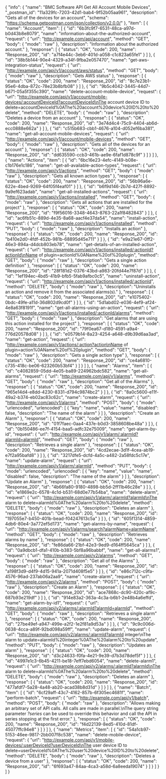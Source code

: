 {
  "info": {
    "name": "BMC Software API Get All Account Mobile Devices",
    "_postman_id": "11a329fc-7203-42d1-bab4-9f52b05aa961",
    "description": "Gets all of the devices for an account",
    "schema": "https://schema.getpostman.com/json/collection/v2.0.0/"
  },
  "item": [
    {
      "name": "Account",
      "item": [
        {
          "id": "6b3fc9f7-6531-48ca-a97d-b0d43b8e8079",
          "name": "information-about-the-authorized-account",
          "request": {
            "url": "http://example.com/api/account",
            "method": "GET",
            "body": {
              "mode": "raw"
            },
            "description": "Information about the authorized account."
          },
          "response": [
            {
              "status": "OK",
              "code": 200,
              "name": "Response_200",
              "id": "a7f4e44c-3eb6-401d-a058-c1c823a65fe1"
            }
          ]
        },
        {
          "id": "38b5b144-90e4-4329-a34f-9fba2e057470",
          "name": "get-aws-integration-status",
          "request": {
            "url": "http://example.com/api/v1/account/aws/status",
            "method": "GET",
            "body": {
              "mode": "raw"
            },
            "description": "Gets AWS status"
          },
          "response": [
            {
              "status": "OK",
              "code": 200,
              "name": "Response_200",
              "id": "8c7e23b1-95e6-4dba-872c-78e23b8bfb08"
            }
          ]
        },
        {
          "id": "9b5c4042-3445-44d7-b671-05a5f355c390",
          "name": "delete-account-mobile-device",
          "request": {
            "url": "http://example.com/api/v1/account/mobile-devices/:accountDeviceId?accountDeviceId\nThe account device ID to delete=accountDeviceId%0AThe%20account%20device%20ID%20to%20delete",
            "method": "DELETE",
            "body": {
              "mode": "raw"
            },
            "description": "Deletes a device from an account"
          },
          "response": [
            {
              "status": "OK",
              "code": 200,
              "name": "Response_200",
              "id": "3e74d4c4-75c9-4404-ab6d-ecc0888e662a"
            }
          ]
        },
        {
          "id": "c515b683-cbb1-4676-a104-d052ef6ba381",
          "name": "get-all-account-mobile-devices",
          "request": {
            "url": "http://example.com/api/v1/account/mobile-devices",
            "method": "GET",
            "body": {
              "mode": "raw"
            },
            "description": "Gets all of the devices for an account"
          },
          "response": [
            {
              "status": "OK",
              "code": 200,
              "name": "Response_200",
              "id": "dd635590-ccb3-461b-ae9e-6faf1d878c9f"
            }
          ]
        }
      ]
    },
    {
      "name": "Actions",
      "item": [
        {
          "id": "6bc16e23-4efc-4149-b08e-c1b176e1c186",
          "name": "get-all-available-action-types",
          "request": {
            "url": "http://example.com/api/v1/actions",
            "method": "GET",
            "body": {
              "mode": "raw"
            },
            "description": "Gets all known action types"
          },
          "response": [
            {
              "status": "OK",
              "code": 200,
              "name": "Response_200",
              "id": "56b96a6e-622e-4bed-9269-64f05f4eaf01"
            }
          ]
        },
        {
          "id": "b6f9d146-2b7d-427f-8892-9a9ef623adab",
          "name": "get-all-installed-actions",
          "request": {
            "url": "http://example.com/api/v1/actions/installed",
            "method": "GET",
            "body": {
              "mode": "raw"
            },
            "description": "Gets all actions that are installed for the project"
          },
          "response": [
            {
              "status": "OK",
              "code": 200,
              "name": "Response_200",
              "id": "f9f56016-3348-4643-8763-22a1f8482843"
            }
          ]
        },
        {
          "id": "ac6fb51c-889d-4e35-8a68-aacf4e37da54",
          "name": "install-action",
          "request": {
            "url": "http://example.com/api/v1/actions/installed",
            "method": "PUT",
            "body": {
              "mode": "raw"
            },
            "description": "Installs an action"
          },
          "response": [
            {
              "status": "OK",
              "code": 200,
              "name": "Response_200",
              "id": "b410e2d0-4fdf-452b-981b-68895d45e711"
            }
          ]
        },
        {
          "id": "e9a21e67-0ff2-46e3-894a-d4dcb803eb78",
          "name": "get-details-of-an-installed-action",
          "request": {
            "url": "http://example.com/api/v1/actions/installed/:actionId?actionId\nName of plugin=actionId%0AName%20of%20plugin",
            "method": "GET",
            "body": {
              "mode": "raw"
            },
            "description": "Gets a single action definition"
          },
          "response": [
            {
              "status": "OK",
              "code": 200,
              "name": "Response_200",
              "id": "28f181d2-0376-43bd-a983-20fd44e7f87d"
            }
          ]
        },
        {
          "id": "1ef194ec-4bd5-41b9-bfb5-5fab9afbc0c5",
          "name": "uninstall-action",
          "request": {
            "url": "http://example.com/api/v1/actions/installed/:actionId",
            "method": "DELETE",
            "body": {
              "mode": "raw"
            },
            "description": "Uninstalls an action and remove it from the associated alarms(s)."
          },
          "response": [
            {
              "status": "OK",
              "code": 200,
              "name": "Response_200",
              "id": "e1075402-0bdc-49fe-a11d-36d802d9cd0f"
            }
          ]
        },
        {
          "id": "5d1abd02-e036-4ef9-af24-4e8a63f8191f",
          "name": "get-all-alarms-using-an-action",
          "request": {
            "url": "http://example.com/api/v1/actions/installed/:actionId/alarms",
            "method": "GET",
            "body": {
              "mode": "raw"
            },
            "description": "Get alarms that are using this action installed for the project"
          },
          "response": [
            {
              "status": "OK",
              "code": 200,
              "name": "Response_200",
              "id": "79f0ea67-d180-4591-a9a4-776d20578d08"
            }
          ]
        },
        {
          "id": "e0579b14-8a23-4254-a648-d9b39d6aa3ad",
          "name": "get-action",
          "request": {
            "url": "http://example.com/api/v1/actions/:action?action\nName of plugin=action%0AName%20of%20plugin",
            "method": "GET",
            "body": {
              "mode": "raw"
            },
            "description": "Gets a single action type"
          },
          "response": [
            {
              "status": "OK",
              "code": 200,
              "name": "Response_200",
              "id": "ce4a6810-c735-418c-be06-623260b53bf4"
            }
          ]
        }
      ]
    },
    {
      "name": "Alarms",
      "item": [
        {
          "id": "c4082859-05dd-4e05-ba89-224962bdc582",
          "name": "get-all-alarms",
          "request": {
            "url": "http://example.com/api/v1/alarms",
            "method": "GET",
            "body": {
              "mode": "raw"
            },
            "description": "Get all of the Alarms"
          },
          "response": [
            {
              "status": "OK",
              "code": 200,
              "name": "Response_200",
              "id": "965e14d4-e8dd-4230-8331-d794c9874bc2"
            }
          ]
        },
        {
          "id": "8a0c5600-e11f-49a2-b374-eb02ac83c62c",
          "name": "create-alarm",
          "request": {
            "url": "http://example.com/api/v1/alarms",
            "method": "POST",
            "body": {
              "mode": "urlencoded",
              "urlencoded": [
                {
                  "key": "name",
                  "value": "name",
                  "disabled": false,
                  "description": "The name of the alarm"
                }
              ]
            },
            "description": "Create an Alarm"
          },
          "response": [
            {
              "status": "OK",
              "code": 200,
              "name": "Response_200",
              "id": "01f7faec-0aa4-437e-b0d3-3858608be48a"
            }
          ]
        },
        {
          "id": "0b150486-ee7f-4154-baa5-adfc32e75009",
          "name": "get-alarm-by-id",
          "request": {
            "url": "http://example.com/api/v1/alarm/:alarmId?alarmId=alarmId",
            "method": "GET",
            "body": {
              "mode": "raw"
            },
            "description": "Retrieves a single alarm"
          },
          "response": [
            {
              "status": "OK",
              "code": 200,
              "name": "Response_200",
              "id": "4cd2ecae-3d1f-4cea-ab19-e7f2a95bafd8"
            }
          ]
        },
        {
          "id": "3217dfe5-dcfd-4a5c-a482-2a58fdc5c17e",
          "name": "update-alarm",
          "request": {
            "url": "http://example.com/api/v1/alarm/:alarmId",
            "method": "PUT",
            "body": {
              "mode": "urlencoded",
              "urlencoded": [
                {
                  "key": "name",
                  "value": "name",
                  "disabled": false,
                  "description": "The name of the alarm"
                }
              ]
            },
            "description": "Update an Alarm"
          },
          "response": [
            {
              "status": "OK",
              "code": 200,
              "name": "Response_200",
              "id": "4b66fa80-9180-4898-bb5d-2ff11b46c28e"
            }
          ]
        },
        {
          "id": "e1869e2c-6578-4c1d-b531-68d0e77b54ba",
          "name": "delete-alarm",
          "request": {
            "url": "http://example.com/api/v1/alarm/:alarmId?alarmId\nThe alarm to delete=alarmId%0AThe%20alarm%20to%20delete",
            "method": "DELETE",
            "body": {
              "mode": "raw"
            },
            "description": "Deletes an alarm"
          },
          "response": [
            {
              "status": "OK",
              "code": 200,
              "name": "Response_200",
              "id": "197055e7-b450-401b-bead-f04247613c5a"
            }
          ]
        },
        {
          "id": "605f1314-4859-4db6-80e4-3a772ef5d173",
          "name": "get-alarms-by-name",
          "request": {
            "url": "http://example.com/api/v1/alarms/search?alarmName=alarmName",
            "method": "GET",
            "body": {
              "mode": "raw"
            },
            "description": "Retrieves alarms by name"
          },
          "response": [
            {
              "status": "OK",
              "code": 200,
              "name": "Response_200",
              "id": "fe86da66-21bf-42e3-9ed9-d164ff5645ca"
            }
          ]
        },
        {
          "id": "0a9dbcb1-dfa1-410b-b383-5bf8a96babbf",
          "name": "get-all-alarms1",
          "request": {
            "url": "http://example.com/api/v2/alarms",
            "method": "GET",
            "body": {
              "mode": "raw"
            },
            "description": "Get all of the Alarms"
          },
          "response": [
            {
              "status": "OK",
              "code": 200,
              "name": "Response_200",
              "id": "a198f3d9-d4f9-4d15-941a-2071d408f5e5"
            }
          ]
        },
        {
          "id": "e86c712c-c9fa-4576-96ad-237ab06a2aa9",
          "name": "create-alarm",
          "request": {
            "url": "http://example.com/api/v2/alarms",
            "method": "POST",
            "body": {
              "mode": "raw"
            },
            "description": "Create an Alarm"
          },
          "response": [
            {
              "status": "OK",
              "code": 200,
              "name": "Response_200",
              "id": "ace7868c-dc90-420c-af9c-687b93e219df"
            }
          ]
        },
        {
          "id": "914e83a2-363a-4c3a-b6b1-2e48b4a6effd",
          "name": "get-alarm-by-id1",
          "request": {
            "url": "http://example.com/api/v2/alarms/:alarmId?alarmId=alarmId",
            "method": "GET",
            "body": {
              "mode": "raw"
            },
            "description": "Retrieves a single alarm"
          },
          "response": [
            {
              "status": "OK",
              "code": 200,
              "name": "Response_200",
              "id": "27be49ef-a947-499e-a2f2-1e2f81a9d53a"
            }
          ]
        },
        {
          "id": "9c9c006d-0638-4cca-a89f-92bd098a59ff",
          "name": "update-alarm",
          "request": {
            "url": "http://example.com/api/v2/alarms/:alarmId?alarmId integer\nThe alarm to update=alarmId%20integer%0AThe%20alarm%20to%20update",
            "method": "PUT",
            "body": {
              "mode": "raw"
            },
            "description": "Updates an alarm"
          },
          "response": [
            {
              "status": "OK",
              "code": 200,
              "name": "Response_200",
              "id": "d3c24633-f0fa-4e21-9e39-d7b3d78def5f"
            }
          ]
        },
        {
          "id": "4997e1c3-6b45-4211-be18-7eff7ebd6054",
          "name": "delete-alarm1",
          "request": {
            "url": "http://example.com/api/v2/alarms/:alarmId?alarmId\nThe alarm to delete=alarmId%0AThe%20alarm%20to%20delete",
            "method": "DELETE",
            "body": {
              "mode": "raw"
            },
            "description": "Deletes an alarm"
          },
          "response": [
            {
              "status": "OK",
              "code": 200,
              "name": "Response_200",
              "id": "477afdf7-5a28-4a48-ab20-acad38b8d31d"
            }
          ]
        }
      ]
    },
    {
      "name": "Batch",
      "item": [
        {
          "id": "6cf29aff-43c7-4162-857b-6f305ec4681f",
          "name": "perform-batch",
          "request": {
            "url": "http://example.com/api/v1/batch",
            "method": "POST",
            "body": {
              "mode": "raw"
            },
            "description": "Allows making an arbitrary set of API calls.    All calls are made in parallel.\nThe query string parameter <em>?series</em> can be used to override this behavior and call the API in series stopping at the first error."
          },
          "response": [
            {
              "status": "OK",
              "code": 200,
              "name": "Response_200",
              "id": "f4d22139-8ed5-410d-81df-45077ffc94e8"
            }
          ]
        }
      ]
    },
    {
      "name": "Metrics",
      "item": [
        {
          "id": "54a1cb97-5153-46ee-9817-2bb007f8c538",
          "name": "delete-mobile-device",
          "request": {
            "url": "http://example.com/api/v1/mobile-devices/:userDeviceId?userDeviceId\nThe user device ID to delete=userDeviceId%0AThe%20user%20device%20ID%20to%20delete",
            "method": "DELETE",
            "body": {
              "mode": "raw"
            },
            "description": "Deletes a device from a user"
          },
          "response": [
            {
              "status": "OK",
              "code": 200,
              "name": "Response_200",
              "id": "6f693a47-84aa-4ca3-a58d-6a8eeda19074"
            }
          ]
        }
      ]
    }
  ]
}